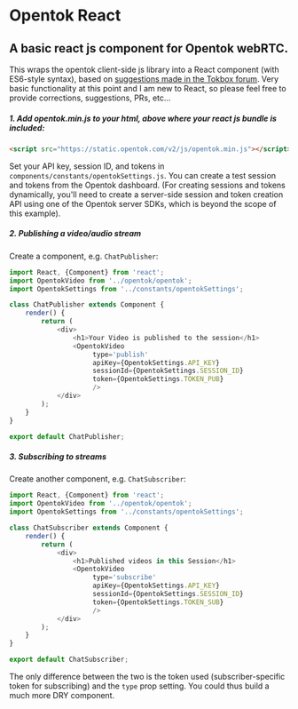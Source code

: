 # Opentok React
## A basic react js component for Opentok webRTC.

This wraps the opentok client-side js library into a React component (with ES6-style syntax), based on [suggestions made in the Tokbox forum](https://forums.tokbox.com/discussion-and-questions/tokbox-react-js-flux-t47278). Very basic functionality at this point and I am new to React, so please feel free to provide corrections, suggestions, PRs, etc...

##### 1. Add opentok.min.js to your html, above where your react js bundle is included:

```html
<script src="https://static.opentok.com/v2/js/opentok.min.js"></script>
```

Set your API key, session ID, and tokens in `components/constants/opentokSettings.js`.  You can create a test session and tokens from the Opentok dashboard. (For creating sessions and tokens dynamically, you'll need to create a server-side session and token creation API using one of the Opentok server SDKs, which is beyond the scope of this example).

##### 2. Publishing a video/audio stream

Create a component, e.g. `ChatPublisher`:

```javascript
import React, {Component} from 'react';
import OpentokVideo from '../opentok/opentok';
import OpentokSettings from '../constants/opentokSettings';

class ChatPublisher extends Component {
    render() {
        return (
            <div>
                <h1>Your Video is published to the session</h1>
                <OpentokVideo
                     type='publish'
                     apiKey={OpentokSettings.API_KEY}
                     sessionId={OpentokSettings.SESSION_ID}
                     token={OpentokSettings.TOKEN_PUB}
                     />
            </div>
        );
    }
}

export default ChatPublisher;
```

##### 3. Subscribing to streams

Create another component, e.g. `ChatSubscriber`:

```javascript
import React, {Component} from 'react';
import OpentokVideo from '../opentok/opentok';
import OpentokSettings from '../constants/opentokSettings';

class ChatSubscriber extends Component {
    render() {
        return (
            <div>
                <h1>Published videos in this Session</h1>
                <OpentokVideo
                     type='subscribe'
                     apiKey={OpentokSettings.API_KEY}
                     sessionId={OpentokSettings.SESSION_ID}
                     token={OpentokSettings.TOKEN_SUB}
                     />
            </div>
        );
    }
}

export default ChatSubscriber;
```

The only difference between the two is the token used (subscriber-specific token for subscribing) and the `type` prop setting.  You could thus build a much more DRY component.
